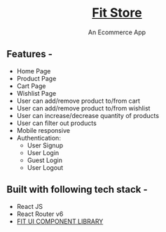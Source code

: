 
<div align="center">
<!--   <img src="https://user-images.githubusercontent.com/67253237/170024554-7e5f2818-4549-4c53-be0e-0334c8c8f9a0.png" height="100" width="100" alt="logo"/> -->
  
 # [Fit Store](https://fit-store-app.netlify.app/) 
  An Ecommerce App 
</div>

## **Features -**

- Home Page
- Product Page
- Cart Page
- Wishlist Page
- User can add/remove product to/from cart 
- User can add/remove product to/from wishlist
- User can increase/decrease quantity of products
- User can filter out products
- Mobile responsive
- Authentication:
  - User Signup
  - User Login
  - Guest Login
  - User Logout
 

## **Built with following tech stack -**

- React JS
- React Router v6
- [FIT UI COMPONENT LIBRARY](https://fit-ui.netlify.app/)



